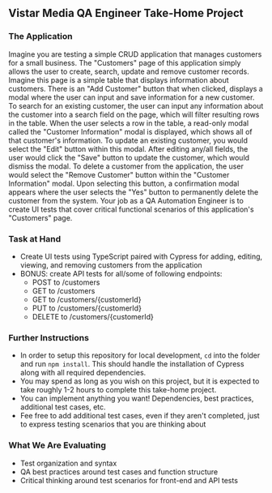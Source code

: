 ## Vistar Media QA Engineer Take-Home Project

### The Application
Imagine you are testing a simple CRUD application that manages customers for a small business. The "Customers" page of this application simply allows the user to create, search, update and remove customer records. Imagine this page is a simple table that displays information about customers. There is an "Add Customer" button that when clicked, displays a modal where the user can input and save information for a new customer. To search for an existing customer, the user can input any information about the customer into a search field on the page, which will filter resulting rows in the table. When the user selects a row in the table, a read-only modal called the "Customer Information" modal is displayed, which shows all of that customer's information.  To update an existing customer, you would select the "Edit" button within this modal. After editing any/all fields, the user would click the "Save" button to update the customer, which would dismiss the modal. To delete a customer from the application, the user would select the "Remove Customer" button within the "Customer Information" modal. Upon selecting this button, a confirmation modal appears where the user selects the "Yes" button to permanently delete the customer from the system.  Your job as a QA Automation Engineer is to create UI tests that cover critical functional scenarios of this application's "Customers" page.

### Task at Hand
* Create UI tests using TypeScript paired with Cypress for adding, editing, viewing, and removing customers from the application
* BONUS: create API tests for all/some of following endpoints:
  - POST to /customers
  - GET to /customers
  - GET to /customers/{customerId}
  - PUT to /customers/{customerId}
  - DELETE to /customers/{customerId}


### Further Instructions
* In order to setup this repository for local development, `cd` into the folder and run `npm install`. This should handle the installation of Cypress along with all required dependencies.
* You may spend as long as you wish on this project, but it is expected to take roughly 1-2 hours to complete this take-home project.
* You can implement anything you want! Dependencies, best practices, additional test cases, etc.
* Fee free to add additional test cases, even if they aren't completed, just to express testing scenarios that you are thinking about

### What We Are Evaluating
* Test organization and syntax
* QA best practices around test cases and function structure
* Critical thinking around test scenarios for front-end and API tests